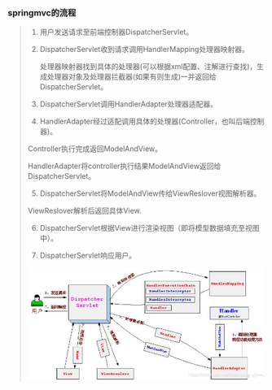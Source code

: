 ### springmvc的流程

> 1. 用户发送请求至前端控制器DispatcherServlet。
>
> 2. DispatcherServlet收到请求调用HandlerMapping处理器映射器。
>
>    处理器映射器找到具体的处理器(可以根据xml配置、注解进行查找)，生成处理器对象及处理器拦截器(如果有则生成)一并返回给DispatcherServlet。
>
> 3. DispatcherServlet调用HandlerAdapter处理器适配器。
>
> 4. HandlerAdapter经过适配调用具体的处理器(Controller，也叫后端控制器)。
>
> Controller执行完成返回ModelAndView。
>
> HandlerAdapter将controller执行结果ModelAndView返回给DispatcherServlet。
>
> 5. DispatcherServlet将ModelAndView传给ViewReslover视图解析器。
>
> ViewReslover解析后返回具体View.
>
> 6. DispatcherServlet根据View进行渲染视图（即将模型数据填充至视图中）。 
>
> 7. DispatcherServlet响应用户。
>
> ![image-20200104220643522](./../image/image-20200104220643522.png)